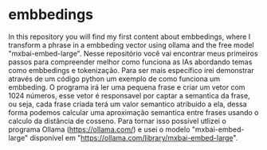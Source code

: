 # embbedings
In this repository you will find my first content about embbedings, where I transform a phrase in a embbeding vector using ollama and the free model "mxbai-embed-large". 
Nesse repositório você vai encontrar meus primeiros passos para compreender melhor como funciona as IAs abordando temas como embbedings e tokenização. Para ser mais específico irei demonstrar através de um código python um exemplo de como funciona um embbeding. O programa irá ler uma pequena frase e criar um vetor com 1024 números, esse vetor é responsavel por captar a semantica da frase, ou seja, cada frase criada terá um valor semantico atribuido a ela, dessa forma podemos calcular uma aproximação semantica entre frases usando o calculo da distância de cosseno. Para tornar isso possível utlizei o programa Ollama (https://ollama.com/) e usei o modelo "mxbai-embed-large" disponível em "https://ollama.com/library/mxbai-embed-large".
